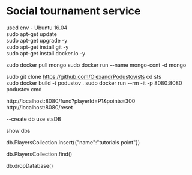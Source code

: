 # Social tournament service
used env - Ubuntu 16.04  
sudo apt-get update  
sudo apt-get upgrade -y  
sudo apt-get install git -y  
sudo apt-get install docker.io -y

sudo docker pull mongo
sudo docker run --name mongo-cont -d mongo

sudo git clone https://github.com/OlexandrPodustov/sts
cd sts  
sudo docker build -t podustov .
sudo docker run --rm -it -p 8080:8080 podustov cmd

http://localhost:8080/fund?playerId=P1&points=300 
http://localhost:8080/reset

--create db
use stsDB

show dbs

db.PlayersCollection.insert({"name":"tutorials point"})

db.PlayersCollection.find()

db.dropDatabase()